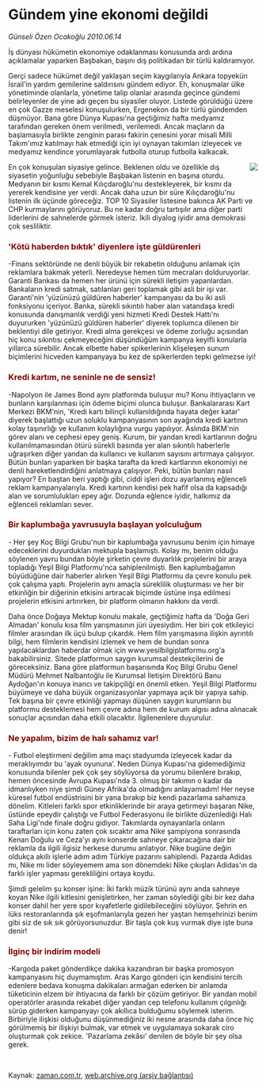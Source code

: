 # Gündem yine ekonomi değildi

*Günseli Özen Ocakoğlu 2010.06.14*

<tr><td class="metin" colspan="2" style="padding-top: 20px; padding-left: 5px; ">İş dünyası hükümetin ekonomiye odaklanması konusunda ardı ardına açıklamalar yaparken Başbakan, başını dış politikadan bir türlü kaldıramıyor.</td></tr><tr><td class="metin" colspan="2" style="padding-top: 20px; padding-left: 5px; ">
<div id="haberMetinDiv"><p>
<p>Gerçi sadece hükümet değil yaklaşan seçim kaygılarıyla Ankara topyekün İsrail'in yardım gemilerine saldırısını gündem ediyor. Eh, konuşmalar ülke yönetiminde olanlarla, yönetime talip olanlar arasında geçince gündemi belirleyenler de yine adı geçen bu siyasiler oluyor. Listede görüldüğü üzere en çok Gazze meselesi konuşulurken, Ergenekon da bir türlü gündemden düşmüyor. Bana göre Dünya Kupası'na geçtiğimiz hafta medyamız tarafından gereken önem verilmedi, verilemedi. Ancak maçların da başlamasıyla birlikte zenginin parası fakirin çenesini yorar misali Milli Takım'ımız katılmayı hak etmediği için iyi oynayan takımları izleyecek ve medyamız kendince yorumlayarak futbolla oturup futbolla kalkacak.
<p>
<p align="center"><img align="right" border="0" src="http://web.archive.org/web/20100805035718im_/http://medya.zaman.com.tr/2010/06/14/gunseli.png"/>
<p> En çok konuşulan siyasiye gelince. Beklenen oldu ve özellikle dış siyasetin yoğunluğu sebebiyle Başbakan listenin en başına oturdu. Medyanın bir kısmı Kemal Kılıçdaroğlu'nu destekleyerek, bir kısmı da yererek kendisine yer verdi. Ancak daha uzun bir süre Kılıçdaroğlu'nu listenin ilk üçünde göreceğiz. TOP 10 Siyasiler listesine bakınca AK Parti ve CHP kurmaylarını görüyoruz. Bu ne kadar doğru tartışılır ama diğer parti liderlerini de sahnelerde görmek isteriz. İkili diyalog iyidir ama demokrasi çok sesliliktir.
<h3><font color="#800000">'Kötü haberden 
bıktık' diyenlere 
işte güldürenleri
</font></h3>
<p>-Finans sektöründe ne denli büyük bir rekabetin olduğunu anlamak için reklamlara bakmak yeterli. Neredeyse hemen tüm mecraları dolduruyorlar. Garanti Bankası da hemen her ürünü için sürekli iletişim yapanlardan. Bankaların kredi satmak, satılanları geri toplamak gibi asli bir işi var. Garanti'nin 'yüzünüzü güldüren haberler' kampanyası da bu iki asli fonksiyonu içeriyor. Banka, sürekli sıkıntılı haber alan vatandaşa kredi konusunda danışmanlık verdiği yeni hizmeti Kredi Destek Hattı'nı duyururken 'yüzünüzü güldüren haberler' diyerek toplumca dilenen bir beklentiyi dile getiriyor. Kredi alma gerekçesi ve ödeme zorluğu açısından hiç konu sıkıntısı çekmeyeceğini düşündüğüm kampanya keyifli konularla yıllarca sürebilir. Ancak elbette haber spikerlerinin klişeleşen sunum biçimlerini hicveden kampanyaya bu kez de spikerlerden tepki gelmezse iyi!
<h3><font color="#800000">Kredi kartım, ne 
seninle ne de sensiz!
</font></h3>
<p>-Napolyon ile James Bond aynı platformda buluşur mu? Konu ihtiyaçların ve bunların karşılanması için ödeme biçimi olunca buluşur. Bankalararası Kart Merkezi BKM'nin, 'Kredi kartı bilinçli kullanıldığında hayata değer katar' diyerek başlattığı uzun soluklu kampanyasının son ayağında kredi kartının kolay taşınırlığı ve kullanım kolaylığına vurgu yapılıyor. Aslında BKM'nin görev alanı ve cephesi epey geniş. Kurum, bir yandan kredi kartlarının doğru kullanılmamasından ötürü sürekli basında yer alan sıkıntılı haberlerle uğraşırken diğer yandan da kullanıcı ve kullanım sayısını artırmaya çalışıyor. Bütün bunları yaparken bir başka tarafta da kredi kartlarının ekonomiyi ne denli hareketlendirdiğini anlatmaya çalışıyor. Peki, bütün bunları nasıl yapıyor? En baştan beri yaptığı gibi, ciddi işleri dozu ayarlanmış eğlenceli reklam kampanyalarıyla. Kredi kartının kendisi pek hafif olsa da kapsadığı alan ve sorumlulukları epey ağır. Dozunda eğlence iyidir, halkımız da eğlenceli reklamları sever.
<h3><font color="#800000">Bir kaplumbağa yavrusuyla başlayan yolculuğum
</font></h3>
<p>- Her şey Koç Bilgi Grubu'nun bir kaplumbağa yavrusunu benim için himaye edeceklerini duyurdukları mektupla başlamıştı. Kolay mı, benim olduğu söylenen yavru bundan böyle şirketin çevre duyarlılık projelerini bir araya topladığı Yeşil Bilgi Platformu'nca sahiplenilmişti. Ben kaplumbağamın büyüdüğüne dair haberler alırken Yeşil Bilgi Platformu da çevre konulu pek çok çalışma yaptı. Projelerin aynı amaçla süreklilik oluşturması ve her bir etkinliğin bir diğerinin etkisini artıracak biçimde üstüne inşa edilmesi projelerin etkisini artırırken, bir platform olmanın hakkını da verdi. 
<p> Daha önce Doğaya Mektup konulu makale, geçtiğimiz hafta da 'Doğa Geri Almadan' konulu kısa film yarışmasının jüri üyesiydim. Her biri çok etkileyici filmler arasından ilk üçü bulup çıkardık. Hem film yarışmasına ilişkin ayrıntılı bilgi, hem filmlerin kendisini izlemek ve hem de bundan sonra yapılacaklardan haberdar olmak için www.yesilbilgiplatformu.org'a bakabilirsiniz. Sitede platformun saygın kurumsal destekçilerini de göreceksiniz. Bana göre platformun başarısında Koç Bilgi Grubu Genel Müdürü Mehmet Nalbantoğlu ile Kurumsal İletişim Direktörü Banu Aydoğan'ın konuya inancı ve takipçiliği en önemli etken. Yeşil Bilgi Platformu büyümeye ve daha büyük organizasyonlar yapmaya açık bir yapıya sahip. Tek başına bir çevre etkinliği yapmayı düşünen saygın kurumların bu platformu desteklemesi hem çevre adına hem de kurum algısı adına alınacak sonuçlar açısından daha etkili olacaktır. İlgilenenlere duyurulur.
<h3><font color="#800000">Ne yapalım, bizim de halı sahamız var! 
</font></h3>
<p>- Futbol eleştirmeni değilim ama maçı stadyumda izleyecek kadar da meraklıyımdır bu 'ayak oyununa'. Neden Dünya Kupası'na gidemediğimiz konusunda bilenler pek çok şey söylüyorsa da yorumu bilenlere bırakıp, hemen öncesinde Avrupa Kupası'nda 3. olmuş bir takımın o kadar da idmanlıyken niye şimdi Güney Afrika'da olmadığını anlayamadım! Her neyse küresel futbol endüstrisini bir yana bırakıp biz kendi pazarlama sahamıza dönelim. Kitleleri farklı spor etkinliklerinde bir araya getirmeyi başaran Nike, üstünde epeydir çalıştığı ve Futbol Federasyonu ile birlikte düzenlediği Halı Saha Ligi'nde finale doğru gidiyor. Takımlarda oynayanlarla onların taraftarları için konu zaten çok sıcaktır ama Nike şampiyona sonrasında Kenan Doğulu ve Ceza'yı aynı konserde sahneye çıkaracağına dair bir reklamla da ilgili ilgisiz herkese durumu anlatıyor. Nike bugüne değin oldukça akıllı işlerle adım adım Türkiye pazarını sahiplendi. Pazarda Adidas mı, Nike mı lider söyleyemem ama son dönemdeki Nike çıkışları Adidas'ın da farklı işler yapması gerekliliğini ortaya koydu.
<p> Şimdi gelelim şu konser işine: İki farklı müzik türünü aynı anda sahneye koyan Nike ilgili kitlesini genişletirken, her zaman söylediği gibi bir kez daha konser dahil her yere spor kıyafetlerle gidilebileceğini söylüyor. Şehrin en lüks restoranlarında şık eşofmanlarıyla gezen her yaştan hemşehrinizi benim gibi siz de sık sık görüyorsunuzdur. Bir taşla çok kuş vurmak diye işte buna denir!
<h3><font color="#800000">İlginç bir 
indirim 
modeli
</font></h3>
<p>-Kargoda paket gönderdikçe dakika kazandıran bir başka promosyon kampanyasını hiç duymamıştım. Aras Kargo gönderi için kendisini tercih edenlere bedava konuşma dakikaları armağan ederken bir anlamda tüketicinin elzem bir ihtiyacına da farklı bir çözüm getiriyor. Bir yandan mobil operatörler arasında rekabet diğer yandan cep telefonu kullanım çılgınlığı sürüp giderken kampanyayı çok akıllıca bulduğumu söylemek isterim. Birbiriyle ilişkisi olduğunu düşünmediğiniz iki nesne arasında daha önce hiç görülmemiş bir ilişkiyi bulmak, var etmek ve uygulamaya sokarak ciro oluşturmak çok zekice. 'Pazarlama zekâsı' denilen de böyle bir şey olsa gerek.</p>
</p></p></p></p></p></p></p></p></p></p></p></div>
<br/></td></tr>

Kaynak: [zaman.com.tr](http://zaman.com.tr/yazar.do?yazino=995121), [web.archive.org (arşiv bağlantısı)](http://web.archive.org/web/20100805035718/http://www.zaman.com.tr:80/yazar.do?yazino=995121)
